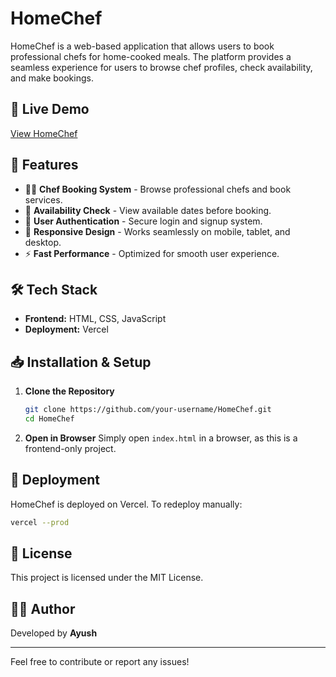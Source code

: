 # HomeChef

HomeChef is a web-based application that allows users to book professional chefs for home-cooked meals. The platform provides a seamless experience for users to browse chef profiles, check availability, and make bookings.

## 🚀 Live Demo
[View HomeChef](https://home-chef-eight.vercel.app/)

## 📌 Features
- 👨‍🍳 **Chef Booking System** - Browse professional chefs and book services.
- 📅 **Availability Check** - View available dates before booking.
- 🔐 **User Authentication** - Secure login and signup system.
- 📱 **Responsive Design** - Works seamlessly on mobile, tablet, and desktop.
- ⚡ **Fast Performance** - Optimized for smooth user experience.

## 🛠️ Tech Stack
- **Frontend:** HTML, CSS, JavaScript
- **Deployment:** Vercel

## 📥 Installation & Setup

1. **Clone the Repository**
   ```bash
   git clone https://github.com/your-username/HomeChef.git
   cd HomeChef
   ```

2. **Open in Browser**
   Simply open `index.html` in a browser, as this is a frontend-only project.

## 🚀 Deployment
HomeChef is deployed on Vercel. To redeploy manually:

```bash
vercel --prod
```

## 📄 License
This project is licensed under the MIT License.

## 👨‍💻 Author
Developed by **Ayush**

---
Feel free to contribute or report any issues!

